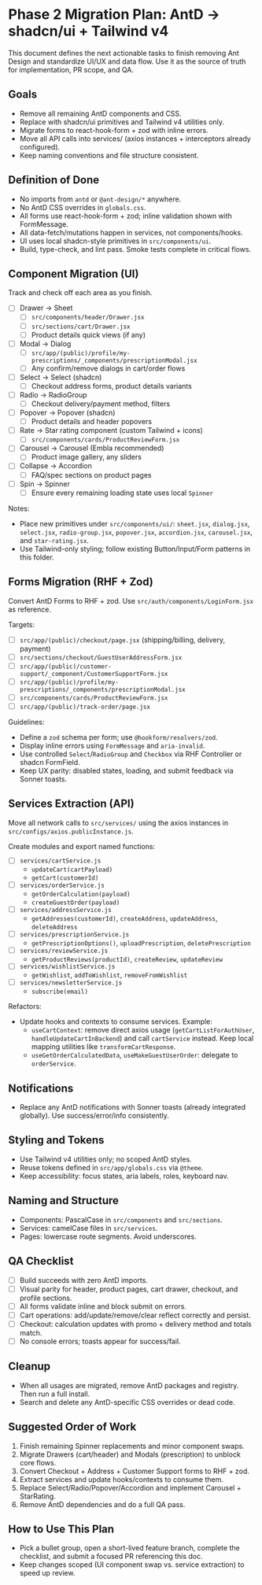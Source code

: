 # Phase 2 Migration Plan: AntD → shadcn/ui + Tailwind v4

This document defines the next actionable tasks to finish removing Ant Design and standardize UI/UX and data flow. Use it as the source of truth for implementation, PR scope, and QA.

## Goals
- Remove all remaining AntD components and CSS.
- Replace with shadcn/ui primitives and Tailwind v4 utilities only.
- Migrate forms to react-hook-form + zod with inline errors.
- Move all API calls into services/ (axios instances + interceptors already configured).
- Keep naming conventions and file structure consistent.

## Definition of Done
- No imports from `antd` or `@ant-design/*` anywhere.
- No AntD CSS overrides in `globals.css`.
- All forms use react-hook-form + zod; inline validation shown with FormMessage.
- All data-fetch/mutations happen in services, not components/hooks.
- UI uses local shadcn-style primitives in `src/components/ui`.
- Build, type-check, and lint pass. Smoke tests complete in critical flows.

## Component Migration (UI)
Track and check off each area as you finish.

- [ ] Drawer → Sheet
  - [ ] `src/components/header/Drawer.jsx`
  - [ ] `src/sections/cart/Drawer.jsx`
  - [ ] Product details quick views (if any)
- [ ] Modal → Dialog
  - [ ] `src/app/(public)/profile/my-prescriptions/_components/prescriptionModal.jsx`
  - [ ] Any confirm/remove dialogs in cart/order flows
- [ ] Select → Select (shadcn)
  - [ ] Checkout address forms, product details variants
- [ ] Radio → RadioGroup
  - [ ] Checkout delivery/payment method, filters
- [ ] Popover → Popover (shadcn)
  - [ ] Product details and header popovers
- [ ] Rate → Star rating component (custom Tailwind + icons)
  - [ ] `src/components/cards/ProductReviewForm.jsx`
- [ ] Carousel → Carousel (Embla recommended)
  - [ ] Product image gallery, any sliders
- [ ] Collapse → Accordion
  - [ ] FAQ/spec sections on product pages
- [ ] Spin → Spinner
  - [ ] Ensure every remaining loading state uses local `Spinner`

Notes:
- Place new primitives under `src/components/ui/`: `sheet.jsx`, `dialog.jsx`, `select.jsx`, `radio-group.jsx`, `popover.jsx`, `accordion.jsx`, `carousel.jsx`, and `star-rating.jsx`.
- Use Tailwind-only styling; follow existing Button/Input/Form patterns in this folder.

## Forms Migration (RHF + Zod)
Convert AntD Forms to RHF + zod. Use `src/auth/components/LoginForm.jsx` as reference.

Targets:
- [ ] `src/app/(public)/checkout/page.jsx` (shipping/billing, delivery, payment)
- [ ] `src/sections/checkout/GuestUserAddressForm.jsx`
- [ ] `src/app/(public)/customer-support/_component/CustomerSupportForm.jsx`
- [ ] `src/app/(public)/profile/my-prescriptions/_components/prescriptionModal.jsx`
- [ ] `src/components/cards/ProductReviewForm.jsx`
- [ ] `src/app/(public)/track-order/page.jsx`

Guidelines:
- Define a `zod` schema per form; use `@hookform/resolvers/zod`.
- Display inline errors using `FormMessage` and `aria-invalid`.
- Use controlled `Select`/`RadioGroup` and `Checkbox` via RHF Controller or shadcn FormField.
- Keep UX parity: disabled states, loading, and submit feedback via Sonner toasts.

## Services Extraction (API)
Move all network calls to `src/services/` using the axios instances in `src/configs/axios.publicInstance.js`.

Create modules and export named functions:
- [ ] `services/cartService.js`
  - `updateCart(cartPayload)`
  - `getCart(customerId)`
- [ ] `services/orderService.js`
  - `getOrderCalculation(payload)`
  - `createGuestOrder(payload)`
- [ ] `services/addressService.js`
  - `getAddresses(customerId)`, `createAddress`, `updateAddress`, `deleteAddress`
- [ ] `services/prescriptionService.js`
  - `getPrescriptionOptions()`, `uploadPrescription`, `deletePrescription`
- [ ] `services/reviewService.js`
  - `getProductReviews(productId)`, `createReview`, `updateReview`
- [ ] `services/wishlistService.js`
  - `getWishlist`, `addToWishlist`, `removeFromWishlist`
- [ ] `services/newsletterService.js`
  - `subscribe(email)`

Refactors:
- Update hooks and contexts to consume services. Example:
  - `useCartContext`: remove direct axios usage (`getCartListForAuthUser`, `handleUpdateCartInBackend`) and call `cartService` instead. Keep local mapping utilities like `transformCartResponse`.
  - `useGetOrderCalculatedData`, `useMakeGuestUserOrder`: delegate to `orderService`.

## Notifications
- Replace any AntD notifications with Sonner toasts (already integrated globally). Use success/error/info consistently.

## Styling and Tokens
- Use Tailwind v4 utilities only; no scoped AntD styles.
- Reuse tokens defined in `src/app/globals.css` via `@theme`.
- Keep accessibility: focus states, aria labels, roles, keyboard nav.

## Naming and Structure
- Components: PascalCase in `src/components` and `src/sections`.
- Services: camelCase files in `src/services`.
- Pages: lowercase route segments. Avoid underscores.

## QA Checklist
- [ ] Build succeeds with zero AntD imports.
- [ ] Visual parity for header, product pages, cart drawer, checkout, and profile sections.
- [ ] All forms validate inline and block submit on errors.
- [ ] Cart operations: add/update/remove/clear reflect correctly and persist.
- [ ] Checkout: calculation updates with promo + delivery method and totals match.
- [ ] No console errors; toasts appear for success/fail.

## Cleanup
- When all usages are migrated, remove AntD packages and registry. Then run a full install.
- Search and delete any AntD-specific CSS overrides or dead code.

## Suggested Order of Work
1) Finish remaining Spinner replacements and minor component swaps.
2) Migrate Drawers (cart/header) and Modals (prescription) to unblock core flows.
3) Convert Checkout + Address + Customer Support forms to RHF + zod.
4) Extract services and update hooks/contexts to consume them.
5) Replace Select/Radio/Popover/Accordion and implement Carousel + StarRating.
6) Remove AntD dependencies and do a full QA pass.

## How to Use This Plan
- Pick a bullet group, open a short-lived feature branch, complete the checklist, and submit a focused PR referencing this doc.
- Keep changes scoped (UI component swap vs. service extraction) to speed up review.
